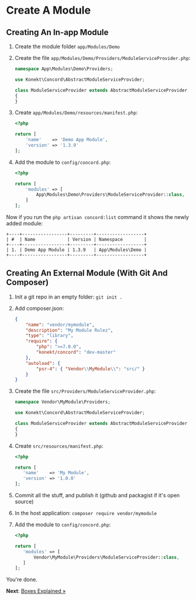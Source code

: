 # Create A Module

## Creating An In-app Module

1. Create the module folder `app/Modules/Demo`
2. Create the file `app/Modules/Demo/Providers/ModuleServiceProvider.php`:

    ```php
    namespace App\Modules\Demo\Providers;
    
    use Konekt\Concord\AbstractModuleServiceProvider;
    
    class ModuleServiceProvider extends AbstractModuleServiceProvider
    {
    }
    ```

3. Create `app/Modules/Demo/resources/manifest.php`:

    ```php
    <?php
    
    return [
        'name'    => 'Demo App Module',
        'version' => '1.3.9'
    ];
    ```

4. Add the module to `config/concord.php`:

    ```php
    <?php
    
    return [
        'modules' => [
            App\Modules\Demo\Providers\ModuleServiceProvider::class,
        ]
    ];
    ```
    
Now if you run the `php artisan concord:list` command it shows the newly added module:

```
+----+-----------------+---------+------------------+
| #  | Name            | Version | Namespace        |
+----+-----------------+---------+------------------+
| 1. | Demo App Module | 1.3.9   | App\Modules\Demo |
+----+-----------------+---------+------------------+
```

## Creating An External Module (With Git And Composer)

1. Init a git repo in an empty folder: `git init .`
2. Add composer.json:

    ```json
    {
        "name": "vendor/mymodule",
        "description": "My Module Rulez",
        "type": "library",
        "require": {
            "php": ">=7.0.0",
            "konekt/concord": "dev-master"
        },
        "autoload": {
            "psr-4": { "Vendor\\MyModule\\": "src/" }
        }
    }
    ```

3. Create the file `src/Providers/ModuleServiceProvider.php`:

    ```php
    namespace Vendor\MyModule\Providers;
    
    use Konekt\Concord\AbstractModuleServiceProvider;
    
    class ModuleServiceProvider extends AbstractModuleServiceProvider
    {
    }
    ```

4. Create `src/resources/manifest.php`:

    ```php
    <?php
    
    return [
       'name'    => 'My Module',
       'version' => '1.0.0'
    ];
    ```

5. Commit all the stuff, and publish it (github and packagist if it's open source)
6. In the host application: `composer require vendor/mymodule`
7. Add the module to `config/concord.php`:

    ```php
    <?php
    
    return [
       'modules' => [
           Vendor\MyModule\Providers\ModuleServiceProvider::class,
       ]
    ];
    ```

You're done.

**Next**: [Boxes Explained &raquo;](boxes.md)